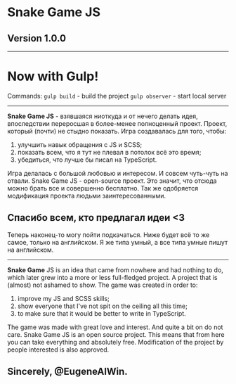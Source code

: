 # Snake Game JS

## Version 1.0.0

---

# Now with Gulp!

Commands:
`gulp build` - build the project
`gulp observer` - start local server

---

**Snake Game JS** - взявшаяся ниоткуда и от нечего делать идея, впоследствии переросшая в более-менее полноценный проект.
Проект, который (почти) не стыдно показать.
Игра создавалась для того, чтобы:

1. улучшить навык обращения с JS и SCSS;
2. показать всем, что я тут не плевал в потолок всё это время;
3. убедиться, что лучше бы писал на TypeScript.

Игра делалась с большой любовью и интересом. И совсем чуть-чуть на отвали.
Snake Game JS - open-source проект. Это значит, что отсюда можно брать все и совершенно бесплатно.
Так же одобряется модификация проекта людьми заинтересованными.

## Спасибо всем, кто предлагал идеи <3

Теперь наконец-то могу пойти подкачаться.
Ниже будет всё то же самое, только на английском. Я же типа умный, а все типа умные пишут на английском.

---

**Snake Game** JS is an idea that came from nowhere and had nothing to do, which later grew into a more or less full-fledged project.
A project that is (almost) not ashamed to show.
The game was created in order to:

1. improve my JS and SCSS skills;
2. show everyone that I've not spit on the ceiling all this time;
3. to make sure that it would be better to write in TypeScript.

The game was made with great love and interest. And quite a bit on do not care.
Snake Game JS is an open source project. This means that from here you can take everything and absolutely free.
Modification of the project by people interested is also approved.

## Sincerely, @EugeneAlWin.

